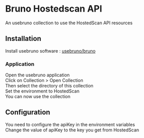 # Bruno Hostedscan API

An usebruno collection to use the HostedScan API resources

## Installation

Install usebruno software : [usebruno/bruno](https://github.com/usebruno/bruno)

### Application

Open the usebruno application  
Click on Collection > Open Collection  
Then select the directory of this collection  
Set the environment to HostedScan  
You can now use the collection  

## Configuration

You need to configure the apiKey in the environment variables  
Change the value of apiKey to the key you get from HostedScan  
